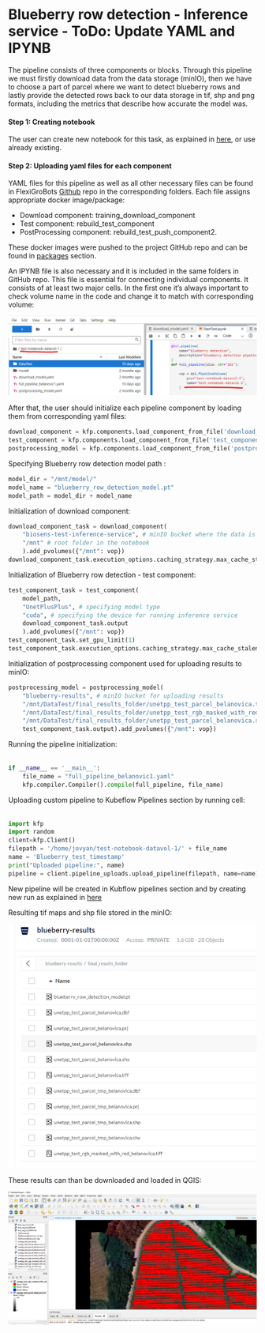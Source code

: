 # Blueberry row detection - Inference service - ToDo: Update YAML and IPYNB

The pipeline consists of three components or blocks. Through this pipeline we must firstly download data from the data storage (minIO), then we have to choose a part of parcel where we want to detect blueberry rows and lastly provide the detected rows back to our data storage in tif, shp and png formats, including the metrics that describe how accurate the model was. 

#### Step 1: Creating notebook

The user can create new notebook for this task, as explained in [here](https://github.com/FlexiGroBots-H2020/AI-platform/blob/c07ef85224c4533fd04f80b07a5ba4398e17597c/kubeflow/Documentation.md#3-pipeline-generation), or use already existing.

#### Step 2: Uploading yaml files for each component

YAML files for this pipeline as well as all other necessary files can be found in FlexiGroBots [Github](https://github.com/FlexiGroBots-H2020/AI-platform/tree/a9c0131b69ea059fb40281bbac761ddd8ae81a36/kubeflow/Blueberry_row_detection/Test) repo in the corresponding folders. Each file assigns appropriate docker image/package:
- Download component: training_download_component 
- Test component: rebuild_test_component
- PostProcessing component: rebuild_test_push_component2.

These docker images were pushed to the project GitHub repo and can be found in [packages](https://github.com/orgs/FlexiGroBots-H2020/packages) section.

An IPYNB file is also necessary and it is included in the same folders in GitHub repo. This file is essential for connecting individual components. It consists of at least two major cells. In the first one it’s always important to check volume name in the code and change it to match with corresponding volume:

![Volume_name_image](https://github.com/Dimitrije2507/BlueberryRowDetectionKubeflow/blob/92e24d80b3c29ae9bbdfc0092a8706a82a7d1525/namevol.png)

After that, the user should initialize each pipeline component by loading them from corresponding yaml files: 

```python
download_component = kfp.components.load_component_from_file('download_model.yaml')
test_component = kfp.components.load_component_from_file('test_component.yaml')
postprocessing_model = kfp.components.load_component_from_file('postprocessing_model.yaml')
```

Specifying Blueberry row detection model path :

```python
model_dir = "/mnt/model/"
model_name = "blueberry_row_detection_model.pt"
model_path = model_dir + model_name
```


Initialization of download component:
```python
download_component_task = download_component(
    "biosens-test-inference-service", # minIO bucket where the data is stored
    "/mnt" # root folder in the notebook
    ).add_pvolumes({"/mnt": vop})
download_component_task.execution_options.caching_strategy.max_cache_staleness = "P0D"
```

Initialization of Blueberry row detection - test component:

```python
test_component_task = test_component(
    model_path,
    "UnetPlusPlus", # specifying model type
    "cuda", # specifying the device for running inference service
    download_component_task.output
    ).add_pvolumes({"/mnt": vop})
test_component_task.set_gpu_limit(1)
test_component_task.execution_options.caching_strategy.max_cache_staleness = "P0D"
```

Initialization of postprocessing component used for uploading results to minIO:

```python
postprocessing_model = postprocessing_model(
    "blueberry-results", # minIO bucket for uploading results
    "/mnt/DataTest/final_results_folder/unetpp_test_parcel_belanovica.tiff", # minIO path for uploading tif file that contains detected rows  
    "/mnt/DataTest/final_results_folder/unetpp_test_rgb_masked_with_red_belanovica.tiff", # minIO path for uploading tif file that contains detected rows overlaped on rgb orthomosaic 
    "/mnt/DataTest/final_results_folder/unetpp_test_parcel_belanovica.shp", # minIO path for uploading shp file that contains detected rows
    test_component_task.output).add_pvolumes({"/mnt": vop}) 
```

Running the pipeline initialization:

```python

if __name__ == '__main__':
    file_name = "full_pipeline_belanovic1.yaml"
    kfp.compiler.Compiler().compile(full_pipeline, file_name)

```

Uploading custom pipeline to Kubeflow Pipelines section by running cell:

```python

import kfp
import random
client=kfp.Client()
filepath = '/home/jovyan/test-notebook-datavol-1/' + file_name
name = 'Blueberry_test_timestamp'
print("Uploaded pipeline:", name)
pipeline = client.pipeline_uploads.upload_pipeline(filepath, name=name)

```

New pipeline will be created in Kubflow pipelines section and by creating new run as explained in [here](https://github.com/FlexiGroBots-H2020/AI-platform/blob/c07ef85224c4533fd04f80b07a5ba4398e17597c/kubeflow/Documentation.md#3-pipeline-generation)

Resulting tif maps and shp file stored in the minIO: 

![Results_minIO_image](https://github.com/Dimitrije2507/BlueberryRowDetectionKubeflow/blob/1fdf27777904951a9967c367f8ffb9a5ab88aad2/resultsmnio.png)

These results can than be downloaded and loaded in QGIS:

![Detected_rows](https://github.com/Dimitrije2507/BlueberryRowDetectionKubeflow/blob/7bf19c1c7aeb470de78475c006a7880b2aaa0499/detected_rows.png)

